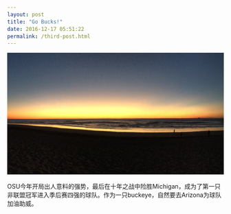 ```yaml
---
layout: post
title: "Go Bucks!"
date: 2016-12-17 05:51:22
permalink: /third-post.html
---
```


<span class="image featured"><img src="/images/pic08.JPG" alt=""></span>

OSU今年开局出人意料的强势，最后在十年之战中险胜Michigan，成为了第一只非联盟冠军进入季后赛四强的球队。作为一只buckeye，自然要去Arizona为球队加油助威。


